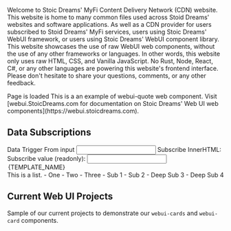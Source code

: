 <webui-data data-page-title="{COMPANY_SINGULAR} Content Delivery" data-page-subtitle=""></webui-data>

<webui-sideimage reverse src="https://cdn.myfi.ws/v/Vecteezy/cartoon-style-cloud-storage-data-processing-message.svg">
    <webui-page-segment elevation="10">
        Welcome to Stoic Dreams' MyFi Content Delivery Network (CDN) website.
        This website is home to many common files used across Stoid Dreams' websites and software applications. As well as a CDN provider for users subscribed to Stoid Dreams' MyFi services, users using Stoic Dreams' WebUI framework, or users using Stoic Dreams' WebUI component library.
        This website showcases the use of raw WebUI web components, without the use of any other frameworks or languages. In other words, this website only uses raw HTML, CSS, and Vanilla JavaScript. No Rust, Node, React, C#, or any other languages are powering this website's frontend interface.
        Please don't hesitate to share your <a data-click="feedback">questions, comments, or any other feedback</a>.
    </webui-page-segment>
</webui-sideimage>

<webui-loading-bar striped indeterminate height="6"></webui-loading-bar>
<webui-loading-bar theme="success" percent="50" height="20"></webui-loading-bar>

<webui-condition data-subscribe="page-loaded">
    <webui-flex column>
        Page is loaded
    </webui-flex>
    <webui-loading-bar slot="invalid" indeterminate theme="info" height="5"></webui-loading-bar>
</webui-condition>
<webui-alert data-subscribe="page-alert"></webui-alert>
<webui-data data-page-loaded="1"></webui-data>
<webui-quote theme="info" cite="Erik Gassler">
    This is a an example of webui-quote web component. Visit [webui.StoicDreams.com for documentation on Stoic Dreams' Web UI web components](https://webui.stoicdreams.com).
</webui-quote>

## Data Subscriptions

<webui-page-segment class="elevation-10">
    <webui-flex>
        <webui-input-text label="Data Trigger From webui-input-text" data-trigger="test1" data-subscribe="test1" data-set="value"></webui-input-text>
        <webui-input-text compact label="Data Trigger From webui-input-text[compact]" data-trigger="test1" data-subscribe="test1" data-set="value"></webui-input-text>
    </webui-flex>
    <webui-flex>
        <label for="test2" class="nowrap">Data Trigger From input</label>
        <input id="test2" type="text" data-trigger="test1" data-subscribe="test1" data-set="value">
    </webui-flex>
    <webui-flex>
        <span>Subscribe InnerHTML:</span>
        <span data-subscribe="test1" data-set="innerHTML"></span>
    </webui-flex>
    <webui-flex gap="5">
        <label class="nowrap">Subscribe value (readonly):</label>
        <input type="text" readonly data-subscribe="test1" data-set="value" />
    </webui-flex>
</webui-page-segment>

<span data-stopclick>
<webui-dropdown label="Dropdown Test" value='[{"id":"1","name":"One"},{"id":"2","name":"Two"}]'>
    <option slot="template">{TEMPLATE_NAME}</option>
</webui-dropdown>
</span>

<webui-page-segment>
    This is a list.
    - One
    - Two
    - Three
      - Sub 1
      - Sub 2
        - Deep Sub 3
        - Deep Sub 4
</webui-page-segment>

<webui-table theme="tertiary" columns="Id;Test One; Test Two ;" data-subscribe="page-report" data-set="setData" bordered class="my-3"></webui-table>

<webui-data data-page-report='[{"id":1,"testOne":"hello","TestTwo":"World"}]'></webui-data>

## Current Web UI Projects

Sample of our current projects to demonstrate our `webui-cards` and `webui-card` components.

<webui-cards src="https://webui.stoicdreams.com/cards/webui-powered-websites.json" card-width="500"></webui-cards>

<webui-next-page name="About MyFi CDN" href="/about"></webui-next-page>
